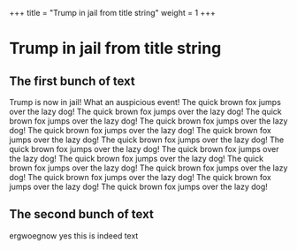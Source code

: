 +++
title = "Trump in jail from title string"
weight = 1
+++
# Trump in jail from title string
## The first bunch of text
Trump is now in jail! What an auspicious event!
The quick brown fox jumps over the lazy dog! The quick brown fox jumps over the lazy dog! The quick brown fox jumps over the lazy dog! The quick brown fox jumps over the lazy dog! The quick brown fox jumps over the lazy dog! The quick brown fox jumps over the lazy dog! The quick brown fox jumps over the lazy dog! The quick brown fox jumps over the lazy dog! The quick brown fox jumps over the lazy dog! The quick brown fox jumps over the lazy dog! The quick brown fox jumps over the lazy dog! The quick brown fox jumps over the lazy dog! The quick brown fox jumps over the lazy dog! The quick brown fox jumps over the lazy dog! The quick brown fox jumps over the lazy dog! 
## The second bunch of text
ergwoegnow yes this is indeed text